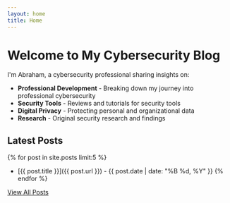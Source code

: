```yaml
---
layout: home
title: Home
---
```


# Welcome to My Cybersecurity Blog

I'm Abraham, a cybersecurity professional sharing insights on:

- **Professional Development** - Breaking down my journey into professional cybersecurity
- **Security Tools** - Reviews and tutorials for security tools
- **Digital Privacy** - Protecting personal and organizational data
- **Research** - Original security research and findings

## Latest Posts

{% for post in site.posts limit:5 %}
- [{{ post.title }}]({{ post.url }}) - {{ post.date | date: "%B %d, %Y" }}
{% endfor %}

[View All Posts](/blog/)